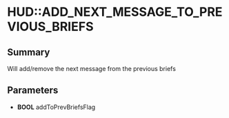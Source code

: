 # HUD::ADD_NEXT_MESSAGE_TO_PREVIOUS_BRIEFS

## Summary
Will add/remove the next message from the previous briefs

## Parameters
* **BOOL** addToPrevBriefsFlag